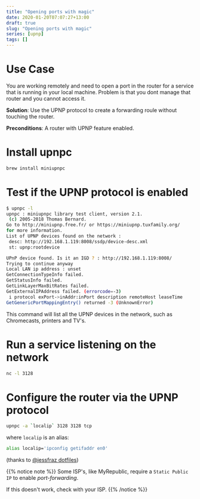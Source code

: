 ```yaml
---
title: "Opening ports with magic"
date: 2020-01-20T07:07:27+13:00
draft: true
slug: "Opening ports with magic"
series: [upnp]
tags: []
---
```

# Use Case

You are working remotely and need to open a port in the router for a service that is running in your local machine. Problem is that you dont manage that router and you cannot access it. 

**Solution**: Use the UPNP protocol to create a forwarding roule without touching the router. 

**Preconditions**: A router with UPNP feature enabled. 

# Install upnpc

```bash
brew install miniupnpc
```

# Test if the UPNP protocol is enabled 

```bash
$ upnpc -l 
upnpc : miniupnpc library test client, version 2.1.
 (c) 2005-2018 Thomas Bernard.
Go to http://miniupnp.free.fr/ or https://miniupnp.tuxfamily.org/
for more information.
List of UPNP devices found on the network :
 desc: http://192.168.1.119:8008/ssdp/device-desc.xml
 st: upnp:rootdevice

UPnP device found. Is it an IGD ? : http://192.168.1.119:8008/
Trying to continue anyway
Local LAN ip address : unset
GetConnectionTypeInfo failed.
GetStatusInfo failed.
GetLinkLayerMaxBitRates failed.
GetExternalIPAddress failed. (errorcode=-3)
 i protocol exPort->inAddr:inPort description remoteHost leaseTime
GetGenericPortMappingEntry() returned -3 (UnknownError)
```

This command will list all the UPNP devices in the network, such as Chromecasts, printers and TV's. 

# Run a service listening on the network

```bash
nc -l 3128
```

# Configure the router via the UPNP protocol

```bash
upnpc -a `localip` 3128 3128 tcp
```

where `localip` is an alias:

```bash
alias localip='ipconfig getifaddr en0'
``` 

(thanks to [@jessfraz dotfiles](https://github.com/jessfraz/dotfiles/blob/master/.aliases))

{{% notice note %}}
Some ISP's, like MyRepublic, require a `Static Public IP` to enable *port-forwarding*. 

If this doesn't work, check with your ISP.
{{% /notice %}}




